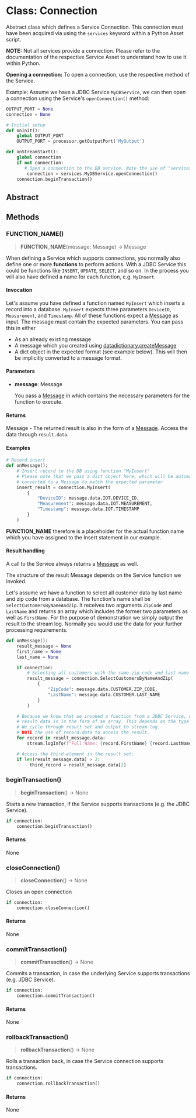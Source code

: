 # Class: Connection

Abstract class which defines a Service Connection.
This connection must have been acquired via using the `services` keyword within a Python Asset script.

**NOTE:** Not all services provide a connection.
Please refer to the documentation of the respective Service Asset to understand how to use it within Python.

**Opening a connection:**
To open a connection, use the respective method of the Service.

Example: Assume we have a JDBC Service `MyDBService`, we can then open a connection using the Service's `openConnection()` method:
```python
OUTPUT_PORT = None
connection = None

# Initial setup
def onInit():
    global OUTPUT_PORT
    OUTPUT_PORT = processor.getOutputPort('MyOutput')

def onStreamStart():
    global connection
    if not connection:
       # Open a connection to the DB service. Note the use of "services" below:
        connection = services.MyDBService.openConnection()
    connection.beginTransaction()
```

## Abstract

## Methods

### FUNCTION_NAME()

> **FUNCTION_NAME**(message: Message) -> Message

When defining a Service which supports connections, you normally also define one or more **functions** to perform actions.
With a JDBC Service this could be functions like `INSERT`, `UPDATE`, `SELECT`, and so on.
In the process you will also have defined a name for each function, e.g. `MyInsert`.

#### Invocation

Let's assume you have defined a function named `MyInsert` which inserts a record into a database.
`MyInsert` expects three parameters `DeviceID`, `Measurement`, and `Timestamp`.
All of these functions expect a [Message](Message.md) as input. The message must contain the expected parameters.
You can pass this in either
* As an already existing message
* A message which you created using [datadictionary.createMessage](./DataDictionary#createmessage)
* A dict object in the expected format (see example below). This will then be implicitly converted to a message format.

#### Parameters

- **message**: Message

  You pass a [Message](Message.md) in which contains the necessary parameters for the function to execute.

#### Returns

Message - The returned result is also in the form of a [Message](Message.md). Access the data through `result.data`.

#### Examples

```python
# Record insert
def onMessage():
    # Insert record to the DB using function "MyInsert"
    # Please note that we pass a dict object here, which will be automatically
    # converted to a Message to match the expected parameter
    insert_result = connection.MyInsert(
        {
            "DeviceID": message.data.IOT.DEVICE_ID,
            "Measurement": message.data.IOT.MEASUREMENT,
            "Timestamp": message.data.IOT.TIMESTAMP
        }
    )
```

**FUNCTION_NAME** therefore is a placeholder for the actual function name which you have assigned to the Insert statement in our example.

#### Result handling

A call to the Service always returns a [Message](Message.md) as well.

The structure of the result Message depends on the Service function we invoked.

Let's assume we have a function to select all customer data by last name and zip code from a database.
The function's name shall be `SelectCustomersByNameAndZip`.
It receives two arguments `ZipCode` and `LastName` and returns an array which includes the former two parameters as well as `FirstName`.
For the purpose of demonstration we simply output the result to the stream log. Normally you would use the data for your further processing requirements.

```python
def onMessage():
    result_message = None
    first_name = None
    last_name = None

    if connection:
        # Selecting all customers with the same zip code and last name
        result_message = connection.SelectCustomersByNameAndZip(
            {
                "ZipCode": message.data.CUSTOMER.ZIP_CODE,
                "LastName": message.data.CUSTOMER.LAST_NAME
            }
        )

    # Because we know that we invoked a function from a JDBC Service, we also know that the
    # result data is in the form of an array. This depends on the type of Service involved.
    # We cycle through result set and output to stream log.
    # NOTE the use of record.data to access the result.
    for record in result_message.data:
        stream.logInfo(f"Full Name: {record.FirstName} {record.LastName}, Zip: {record.ZipCode}")

    # Access the third element in the result set:
    if len(result_message.data) > 2:
         third_record = result_message.data[2]
```

### beginTransaction()

> **beginTransaction**() -> None

Starts a new transaction, if the Service supports transactions (e.g. the JDBC Service).

```python
if connection:
    connection.beginTransaction()
```

#### Returns

None

### closeConnection()

> **closeConnection**() -> None

Closes an open connection

```python
if connection:
    connection.closeConnection()
```

#### Returns

None

### commitTransaction()

> **commitTransaction**() -> None

Commits a transaction, in case the underlying Service supports transactions (e.g. JDBC Service).

```python
if connection:
    connection.commitTransaction()
```

#### Returns

None

### rollbackTransaction()

> **rollbackTransaction**() -> None

Rolls a transaction back, in case the Service connection supports transactions.

```python
if connection:
    connection.rollbackTransaction()
```

#### Returns

None
